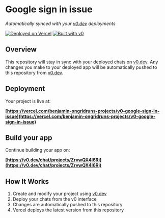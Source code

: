 # Google sign in issue

*Automatically synced with your [v0.dev](https://v0.dev) deployments*

[![Deployed on Vercel](https://img.shields.io/badge/Deployed%20on-Vercel-black?style=for-the-badge&logo=vercel)](https://vercel.com/benjamin-ongridruns-projects/v0-google-sign-in-issue)
[![Built with v0](https://img.shields.io/badge/Built%20with-v0.dev-black?style=for-the-badge)](https://v0.dev/chat/projects/ZrvwQX4I6Ri)

## Overview

This repository will stay in sync with your deployed chats on [v0.dev](https://v0.dev).
Any changes you make to your deployed app will be automatically pushed to this repository from [v0.dev](https://v0.dev).

## Deployment

Your project is live at:

**[https://vercel.com/benjamin-ongridruns-projects/v0-google-sign-in-issue](https://vercel.com/benjamin-ongridruns-projects/v0-google-sign-in-issue)**

## Build your app

Continue building your app on:

**[https://v0.dev/chat/projects/ZrvwQX4I6Ri](https://v0.dev/chat/projects/ZrvwQX4I6Ri)**

## How It Works

1. Create and modify your project using [v0.dev](https://v0.dev)
2. Deploy your chats from the v0 interface
3. Changes are automatically pushed to this repository
4. Vercel deploys the latest version from this repository